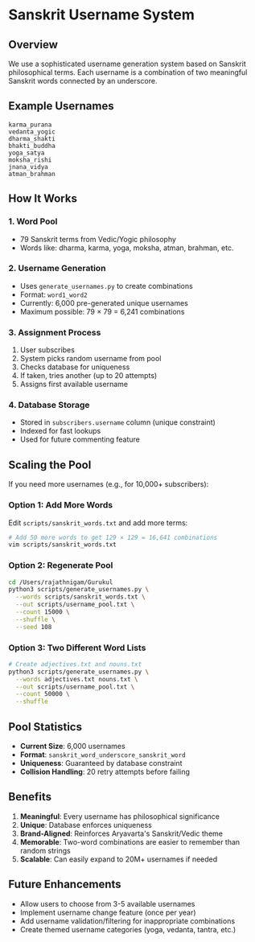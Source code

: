 # Sanskrit Username System

## Overview

We use a sophisticated username generation system based on Sanskrit philosophical terms. Each username is a combination of two meaningful Sanskrit words connected by an underscore.

## Example Usernames

```
karma_purana
vedanta_yogic
dharma_shakti
bhakti_buddha
yoga_satya
moksha_rishi
jnana_vidya
atman_brahman
```

## How It Works

### 1. Word Pool
- 79 Sanskrit terms from Vedic/Yogic philosophy
- Words like: dharma, karma, yoga, moksha, atman, brahman, etc.

### 2. Username Generation
- Uses `generate_usernames.py` to create combinations
- Format: `word1_word2`
- Currently: 6,000 pre-generated unique usernames
- Maximum possible: 79 × 79 = 6,241 combinations

### 3. Assignment Process
1. User subscribes
2. System picks random username from pool
3. Checks database for uniqueness
4. If taken, tries another (up to 20 attempts)
5. Assigns first available username

### 4. Database Storage
- Stored in `subscribers.username` column (unique constraint)
- Indexed for fast lookups
- Used for future commenting feature

## Scaling the Pool

If you need more usernames (e.g., for 10,000+ subscribers):

### Option 1: Add More Words
Edit `scripts/sanskrit_words.txt` and add more terms:
```bash
# Add 50 more words to get 129 × 129 = 16,641 combinations
vim scripts/sanskrit_words.txt
```

### Option 2: Regenerate Pool
```bash
cd /Users/rajathnigam/Gurukul
python3 scripts/generate_usernames.py \
  --words scripts/sanskrit_words.txt \
  --out scripts/username_pool.txt \
  --count 15000 \
  --shuffle \
  --seed 108
```

### Option 3: Two Different Word Lists
```bash
# Create adjectives.txt and nouns.txt
python3 scripts/generate_usernames.py \
  --words adjectives.txt nouns.txt \
  --out scripts/username_pool.txt \
  --count 50000 \
  --shuffle
```

## Pool Statistics

- **Current Size**: 6,000 usernames
- **Format**: `sanskrit_word_underscore_sanskrit_word`
- **Uniqueness**: Guaranteed by database constraint
- **Collision Handling**: 20 retry attempts before failing

## Benefits

1. **Meaningful**: Every username has philosophical significance
2. **Unique**: Database enforces uniqueness
3. **Brand-Aligned**: Reinforces Aryavarta's Sanskrit/Vedic theme
4. **Memorable**: Two-word combinations are easier to remember than random strings
5. **Scalable**: Can easily expand to 20M+ usernames if needed

## Future Enhancements

- Allow users to choose from 3-5 available usernames
- Implement username change feature (once per year)
- Add username validation/filtering for inappropriate combinations
- Create themed username categories (yoga, vedanta, tantra, etc.)
